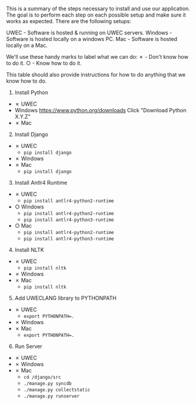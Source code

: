
This is a summary of the steps necessary to install and use our application. The goal is to perform each step on each possible setup and make sure it works as expected. There are the following setups:

UWEC - Software is hosted & running on UWEC servers.
Windows - Software is hosted locally on a windows PC.
Mac - Software is hosted locally on a Mac.

We'll use these handy marks to label what we can do:
✗ - Don't know how to do it.
○ - Know how to do it.

This table should also provide instructions for how to do anything that we know how to do.

1. Install Python
  - ✗ UWEC
  - Windows
    https://www.python.org/downloads
    Click "Download Python X.Y.Z"
  - ✗ Mac

2. Install Django
  - ✗ UWEC
    + `pip install django`
  - ✗ Windows
  - ✗ Mac
    + `pip install django`

3. Install Antlr4 Runtime
  - ✗ UWEC
    + `pip install antlr4-python2-runtime`
  - ○ Windows
    + `pip install antlr4-python2-runtime`
    + `pip install antlr4-python3-runtime`
  - ○ Mac
    + `pip install antlr4-python2-runtime`
    + `pip install antlr4-python3-runtime`

4. Install NLTK
  - ✗ UWEC
    + `pip install nltk`
  - ✗ Windows
  - ✗ Mac
    + `pip install nltk`

5. Add UWECLANG library to PYTHONPATH
  - ✗ UWEC
    + `export PYTHONPATH=.`
  - ✗ Windows
  - ✗ Mac
    + `export PYTHONPATH=.`

6. Run Server
  - ✗ UWEC
  - ✗ Windows
  - ✗ Mac
    + `cd /django/src`
    + `./manage.py syncdb`
    + `./manage.py collectstatic`
    + `./manage.py runserver`


